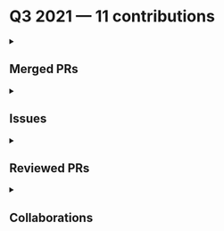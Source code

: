 # Q3 2021 — 11 contributions

<details>
  <summary><h2>Merged PRs</h2></summary>
<table style='width:100%; table-layout:fixed;'>
  <thead>
    <tr>
      <th style='width:5%;'>No.</th>
      <th style='width:20%;'>Project Name</th>
      <th style='width:20%;'>Title</th>
      <th style='width:35%;'>Description</th>
      <th style='width:20%;'>Date</th>
    </tr>
  </thead>
  <tbody>
    <tr>
      <td>1.</td>
      <td>Virtual-Coffee/virtualcoffee.io</td>
      <td><a href='https://github.com/Virtual-Coffee/virtualcoffee.io/pull/348'>Fix typo for YouTube link's markdown</a></td>
      <td>## Linked Issue

- closes #347 

## Description

Fix the YouTube link's markdown

## Methodology

</td>
      <td>2021-09-27</td>
    </tr>
    <tr>
      <td>2.</td>
      <td>Virtual-Coffee/VC-Community-Docs</td>
      <td><a href='https://github.com/Virtual-Coffee/VC-Community-Docs/pull/203'>Add tips to onboard volunteer notetaker</a></td>
      <td>As per @BekahHW's experience & thread on Slack about onboarding volunteer notetakers.

I suggest adding tips for the room leaders on how to onboard a volunteer notetaker while giving the intro.
</td>
      <td>2021-09-13</td>
    </tr>
    <tr>
      <td>3.</td>
      <td>Virtual-Coffee/virtualcoffee.io</td>
      <td><a href='https://github.com/Virtual-Coffee/virtualcoffee.io/pull/336'>Feature/add guide for VC prospective members</a></td>
      <td>## Linked Issue

#311 

## Description

Create and add the guide to joining VC for prospective/new members.

## Methodology



</td>
      <td>2021-09-11</td>
    </tr>
    <tr>
      <td>4.</td>
      <td>Virtual-Coffee/virtualcoffee.io</td>
      <td><a href='https://github.com/Virtual-Coffee/virtualcoffee.io/pull/325'>Add September newsletter</a></td>
      <td>## Linked Issue

#323 

## Description

Add September 2021 newsletter

## Methodology


</td>
      <td>2021-09-06</td>
    </tr>
    <tr>
      <td>5.</td>
      <td>Virtual-Coffee/virtualcoffee.io</td>
      <td><a href='https://github.com/Virtual-Coffee/virtualcoffee.io/pull/291'>Add August newsletter</a></td>
      <td>## Linked Issue

#282 

## Description

Add August 2021 newsletter

## Methodology



</td>
      <td>2021-08-12</td>
    </tr>
    <tr>
      <td>6.</td>
      <td>Virtual-Coffee/virtualcoffee.io</td>
      <td><a href='https://github.com/Virtual-Coffee/virtualcoffee.io/pull/274'>Add July newsletter</a></td>
      <td>## Linked Issue

#267 

## Description

Add July 2021 newsletter

## Methodology

</td>
      <td>2021-07-05</td>
    </tr>
  </tbody>
</table>
</details>

<details>
  <summary><h2>Issues</h2></summary>
<table style='width:100%; table-layout:fixed;'>
  <thead>
    <tr>
      <th style='width:5%;'>No.</th>
      <th style='width:20%;'>Project Name</th>
      <th style='width:20%;'>Title</th>
      <th style='width:35%;'>Description</th>
      <th style='width:20%;'>Date</th>
    </tr>
  </thead>
  <tbody>
    <tr>
      <td>1.</td>
      <td>Virtual-Coffee/virtualcoffee.io</td>
      <td><a href='https://github.com/Virtual-Coffee/virtualcoffee.io/issues/347'>Typo of markdown in Guide To VC</a></td>
      <td>### Is there an existing issue for this?

- [X] I have searched the existing issues

### What happened?

There is a typo in the markdown to the link to YouTube.

![typo-markdown](https://user-images.githubusercontent.com/45172775/134976865-5300c63e-5bcf-4d5a-8f78-9280e301c626.jpg)
.

### Steps To Reproduce

Go to [Virtual Coffee Events](https://virtualcoffee.io/member-resources/guide-to-vc/#virtual-coffee-events), in the Lightning Talks session.

### What browsers are you seeing the problem on?

_No response_

### Environment

_No response_

### Anything else?

I would like to be assigned to tackle this issue.

### Code of Conduct

- [X] I've read the Code of Conduct and understand my responsibilities as a member of the Virtual Coffee community</td>
      <td>2021-09-27</td>
    </tr>
    <tr>
      <td>2.</td>
      <td>Virtual-Coffee/virtualcoffee.io</td>
      <td><a href='https://github.com/Virtual-Coffee/virtualcoffee.io/issues/317'>Install and Run link in CONTRIBUTING.md goes nowhere </a></td>
      <td>### Is there an existing issue for this?

- [X] I have searched the existing issues

### What happened?

In the [Table of Contents section in CONTRIBUTING.md](https://github.com/Virtual-Coffee/virtualcoffee.io/blob/main/CONTRIBUTING.md#table-of-contents), the link to &quot;Install and Run&quot; (see attached screenshot) goes nowhere.
It's because that link changed to &quot;[Local development](https://github.com/Virtual-Coffee/virtualcoffee.io/blob/main/CONTRIBUTING.md#local-development)&quot;.

This would be a good first issue for those who start to get their hands wet in open source!

&lt;hr/&gt;


![table-of-contents](https://user-images.githubusercontent.com/45172775/132096902-74c3c6fa-e528-454a-b38e-c4aa00027cc0.jpg)



### Steps To Reproduce

_No response_

### What browsers are you seeing the problem on?

_No response_

### Environment

```markdown
- OS:
- Node:
- yarn:
```


### Anything else?

_No response_

### Code of Conduct

- [X] I've read the Code of Conduct and understand my responsibilities as a member of the Virtual Coffee community</td>
      <td>2021-09-04</td>
    </tr>
  </tbody>
</table>
</details>

<details>
  <summary><h2>Reviewed PRs</h2></summary>
No contribution in this quarter.
</details>

<details>
  <summary><h2>Collaborations</h2></summary>
<table style='width:100%; table-layout:fixed;'>
  <thead>
    <tr>
      <th style='width:5%;'>No.</th>
      <th style='width:20%;'>Project Name</th>
      <th style='width:20%;'>Title</th>
      <th style='width:35%;'>Description</th>
      <th style='width:20%;'>Date</th>
    </tr>
  </thead>
  <tbody>
    <tr>
      <td>1.</td>
      <td>Virtual-Coffee/virtualcoffee.io</td>
      <td><a href='https://github.com/Virtual-Coffee/virtualcoffee.io/issues/310'>Add Slack channel guide to member resources</a></td>
      <td>### Is there an existing issue for this?

- [X] I have searched the existing issues

### Issue Context

We now have a [Member Resources section](https://virtualcoffee.io/member-resources/) on the site. The [Slack section](https://virtualcoffee.io/member-resources/guide-to-vc/#vc-slack) has a few interesting channels which is great, but we've always wanted a Slack channel guide. 


### Proposed solution

This should be a new page that is purely the channel guide. We can link to it from other sections, and it will show up in the index. We can model this after the Slack section of the VC Guide, or come up with some new styles.

### Alternatives Considered

_No response_

### Additional Resources

Here are all the current channels!

### ideas
**Purpose:** This *channel* is for sharing ideas with your team. It's a place for inspiration, eurekas, and fresh perspectives.
**Topic:** 

### random
**Purpose:** Unlock all the achievements
**Topic:** 

### announcements
**Purpose:** This *channel* is for announcements. Everyone is automatically added, so it’s a good place for you to reach your whole team.
**Topic:** This channel is for official VC announcements.

Code of Conduct: https://virtualcoffee.io/code-of-conduct/

### general
**Purpose:** 
**Topic:** 

### welcome
**Purpose:** In Slack, conversations are organized into *channels*. Like this one, which is a place for you and your teammates to say hello.
**Topic:** 

### team
**Purpose:** This *channel* is for you and your team. It’s a place for sharing updates, planning your week, and staying connected wherever you are.
**Topic:** 

### pairing
**Purpose:** find a partner to pair up on an issue, project, or just some conversation
**Topic:** 

### heavy
**Purpose:** 
**Topic:** 

### articles-and-resources
**Purpose:** A channel to drop useful articles and resources
**Topic:** 

### book-club
**Purpose:** VC Amazon Book Club
To join:

Edit
**Topic:** July/Aug book: “Turn the Ship Around!”
This week’s reading:
Part 4 - Clarity
Aug 23-29, Chapters 25-29 (29 pgs)

### job-hunt
**Purpose:** This is the place for your job hunt and our support for good work in tech.

External job postings are not vetted by Virtual Coffee maintainers, but posts and interactions in the VC space should adhere to the COC.
**Topic:** Jobs, Resumes, Interview….et al.

### happiness
**Purpose:** Just a place to post things that make you happy
**Topic:** Goats are nice.

### goals-and-wins
**Purpose:** 
**Topic:** discuss your goals for the week and celebrate your wins

### health-and-fitness
**Purpose:** 
**Topic:** 

### past-midnight
**Purpose:** a channel for insomniacs
**Topic:** The young and the restless.

### open-source
**Purpose:** Discuss ways to create and contribute to open-source projects
**Topic:** https://github.com/Virtual-Coffee/open-source
https://github.com/Virtual-Coffee/virtual-coffee.github.io

### frontend
**Purpose:** All things frontend. From bundlers to MDN
**Topic:** 

### help-and-pairing
**Purpose:** Judgement-free help zone.
**Topic:** A space to ask for and provide help. Members who provide office hours are in the pinned spreadsheet.

### codeland-discussion
**Purpose:** 
**Topic:** https://codelandconf.com/

### vc-events
**Purpose:** Check out the pinned messages for the Lunch &amp; Learn form and any other event-related forms :slightly_smiling_face:

Some of our events have their own channels for continual discussion, so be sure to check out what other channels we have goin
**Topic:** This channel is for announcements and discussion of both official Virtual Coffee events and member-lead events for VC members.

All official VC events appear on http://meetingplace.io|meetingplace.io, but for member-only official events, we'll drop...

### parenting
**Purpose:** 
**Topic:** 

### game-night
**Purpose:** Want to game with other VC'ers? It can be anything from a fun website, Catan Online or even something on Steam.
**Topic:** Want to game with other VC'er? Post here :smile:


### music
**Purpose:** 
**Topic:** Music is good.

### food
**Purpose:** Weekly Inspiration: Favorite breakfast dishes
**Topic:** Weekly Inspiration: Favorite vegetarian dishes! 

### feed
**Purpose:** 
**Topic:** 

### neurodiverse
**Purpose:** 
**Topic:** 

### find-partner
**Purpose:** Looking for a long term partner on a technical project/idea? Looking to work with someone to help actualize their idea? This is the place to share!
**Topic:** 

### politics
**Purpose:** 
**Topic:** Code of Conduct: https://virtualcoffee.io/code-of-conduct/

### lgbtq-plus
**Purpose:** A compassionate space where people can feel comfortable expressing their gender and sexual identities, and discussing issues in the space. Here to meet and love each other as we truly are.
**Topic:** :rainbow-flag: :nerd_face: :heart:

### apple-stuff
**Purpose:** 
**Topic:** 

### humor
**Purpose:** Humor that embraces the Virtual Coffee COC, like 999%.
**Topic:** 

### hacktoberfest-contributor
**Purpose:** A channel for discussion of all things Hacktoberfest. Talk about what you're working on, questions you have, or any other ideas you have. I
**Topic:** 

### tech-interview-study-group
**Purpose:** A group made for Virtual Coffee members who may need help studying for technical interviews to come together, ask questions, maybe run study sessions and generally help each other interview and get the job!!
**Topic:** :sparkles:July’s theme: Interviews!
:calendar: Upcoming Special guests: Kevin Truong July 12
:question: Mock Interview @U01CE1F1XQ8 July 14 lead by @U01JXQGMSUC

### apple
**Purpose:** temp channel for apple event
**Topic:** 

### region-europe
**Purpose:** 
**Topic:** 

### code-challenges
**Purpose:** Let's solve a coding challenge together!
**Topic:** Are you doing Exercism ( https://exercism.io/ ), CodeWars ( https://www.codewars.com/ ) or another code challenge? Yay!!

This channel is the perfect place to flex your skills, or ask for help :tada:

### event-chat
**Purpose:** 
**Topic:** 

### lightning-talks
**Purpose:** planning, decisions, details
**Topic:** 

### monthly-challenge
**Purpose:** https://virtualcoffee.io/monthlychallenges/july-2021/

Let's use check-ins to keep each other informed on our progress.
**Topic:** Monthly Challenge August 2021: Month of Healthy Habits!

This month's challenge is all about nourishing our bodies, minds, and spirits so that we can become healthier developers.

### consulting-and-freelancing
**Purpose:** Discuss business aspects of consulting, get support on client issues
**Topic:** 

### gifts
**Purpose:** 
**Topic:** 

### tech-products
**Purpose:** List your favorite software, learning resources, equipment—all of your tech go-to’s! Also highlight deals/sales and ask for recommendations here.
**Topic:** List your favorite software, learning resources, equipment—all of your tech go-to’s! Also highlight deals/sales and ask for recommendations here.

### new-channels
**Purpose:** A place to announce new channels or discuss channel organization or new channels. 
**Topic:** 

### spanish
**Purpose:** Come here to practice your Spanish language skills!
**Topic:** Come here to practice your Spanish language skills!

### content-creation
**Purpose:** Creating content about code, your journey into code, or anything else? We’re here to support you, offer feedback, and check out what you’ve created. It can be written, audio, video, or anything else!
**Topic:** Content you're creating. Questions about creating. A space for feedback. A place to organize VC  content-creation meet-ups.

### francophones
**Purpose:** 
**Topic:** 

### nye
**Purpose:** VC’s New Year’s Eve celebration event channel
**Topic:** VC’s New Year’s Eve celebration event channel

### add-new-channel
**Purpose:** Discuss or announce new channel additions
**Topic:** 

### sportsball
**Purpose:** nerds that the cool kids mostly left alone
**Topic:** 

### external-events
**Purpose:** Announce non-VC-affiliated tech events here!
**Topic:** Announce non-VC-affiliated tech events here! When sharing a conference, include if it’s free and any scholarship opportunities if not. Please be mindful to post events that share the spirit of authenticity, community, and inclusion that VC embraces.

### i-love-plants
**Purpose:** For plant parents!
**Topic:** A place for plant parents to trade tips or those that merely respect plants to hang out and take it all in

### lightning-talk-mentors
**Purpose:** For mentors to chat through their experiences and ask each other questions. 
**Topic:** 

### accessibility
**Purpose:** Questions, comments, tips, answers about a11y for accessibility.
**Topic:** 

### machine-learning
**Purpose:** machine learning, statistics, linguistics
**Topic:** 

### wordpress
**Purpose:** A place to discuss all things WordPress
**Topic:** 

### mental-health
**Purpose:** Sharing status, approaches, intentionally listening. 
**Topic:** 

### indie-startup-hackers
**Purpose:** For indie hackers, startups, bootstrappers and side projects
**Topic:** Indie hackers, bootstrappers and founders unite! Any and all questions on creating your own gig welcome.
May your MRR necessitate the frequent posting of screenshots: @U014DKGQHA9

### co-working-room

Virtual Coffee’s Co-Working Room. Always open.

Please abide by our Code of Conduct:
https://virtualcoffee.io/code-of-conduct/
**Topic:** 

### making-stuff
**Purpose:** A place to share things you make! Hobbies, crafts, costumes, woodworking, or anything else IRL!
**Topic:** 

### overheard-quotes
**Purpose:** 
**Topic:** 

### manga-anime
**Purpose:** Nerds unite. Inclusive space to discuss your favourite manga, anime, etc. Please use the #spoiler tag when starting threads about new releases, chapters etc. As with all other spaces in the Slack, we remain respectful and kind here. No NSFW content.
**Topic:** 

### coffee
**Purpose:** the dirty bean water channel
**Topic:** beans, beans, beans, the magical fruit.

### gratitude
**Purpose:** a channel dedicated to shoutouts &amp; kind words
**Topic:** 

### cybersecurity
**Purpose:** A place to discuss all things related to cybersecurity
**Topic:** 

### big-energy
**Purpose:** Go get it
**Topic:** 

### just-javascript
**Purpose:** support, co-learning, chat about Just JavaScript
**Topic:** 

### san-diego
**Purpose:** Planning local San Diego VC meetup
**Topic:** 
react_devtools_backend.js:4049:25


### Code of Conduct

- [X] I've read the Code of Conduct and understand my responsibilities as a member of the Virtual Coffee community</td>
      <td>2021-09-10</td>
    </tr>
    <tr>
      <td>2.</td>
      <td>Virtual-Coffee/virtualcoffee.io</td>
      <td><a href='https://github.com/Virtual-Coffee/virtualcoffee.io/issues/282'>Put August Newsletter on the site</a></td>
      <td>## Issue Context

Every month, we try to get the newsletter up on the site within a week of sending it out. Currently, we're moving them over &quot;by hand.&quot;

You can look at the existing newsletters ( src &gt; newsletter &gt; issues) as a kind of template. The sections are all the same. The content needs updated, and sometimes that changes the way things look, for example, your list may have fewer items.
Steps to update

You can look at the existing newsletters ( src &gt; newsletter &gt; issues) as a kind of template. The sections are all the same. The content needs updated, and sometimes that changes the way things look, for example, your list may have fewer items

- In the code base, navigate to src &gt; newsletter &gt; issues and create a new file 2021-08.njk
- Add the latest issue using the format from the past issues.

If you have questions, please let us know. We're up for pairing if anyone wants to walk through this!
</td>
      <td>2021-08-12</td>
    </tr>
    <tr>
      <td>3.</td>
      <td>Virtual-Coffee/virtualcoffee.io</td>
      <td><a href='https://github.com/Virtual-Coffee/virtualcoffee.io/issues/267'>Add July Newsletter to site</a></td>
      <td>## Issue Context

Every month, we try to get the newsletter up on the site within a week of sending it out. Currently, we're moving them over &quot;by hand.&quot;

You can look at the existing newsletters ( src &gt; newsletter &gt; issues) as a kind of template. The sections are all the same. The content needs updated, and sometimes that changes the way things look, for example, your list may have fewer items.
Steps to update

You can look at the existing newsletters ( src &gt; newsletter &gt; issues) as a kind of template. The sections are all the same. The content needs updated, and sometimes that changes the way things look, for example, your list may have fewer items

- In the code base, navigate to src &gt; newsletter &gt; issues and create a new file 2021-07.njk
- If you don't get the newsletter, you can use this link to check out the current issue for content to update.
- Add the latest issue using the format from the past issues.

If you have questions, please let us know. We're up for pairing if anyone wants to walk through this!
</td>
      <td>2021-08-07</td>
    </tr>
  </tbody>
</table>
</details>


